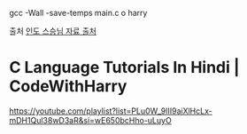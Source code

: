 gcc -Wall -save-temps main.c o harry

출처
[인도 스승님 자료 출처](https://www.youtube.com/watch?v=5SIBB589fAg)


# C Language Tutorials In Hindi | CodeWithHarry

https://youtube.com/playlist?list=PLu0W_9lII9aiXlHcLx-mDH1Qul38wD3aR&si=wE650bcHho-uLuyO
